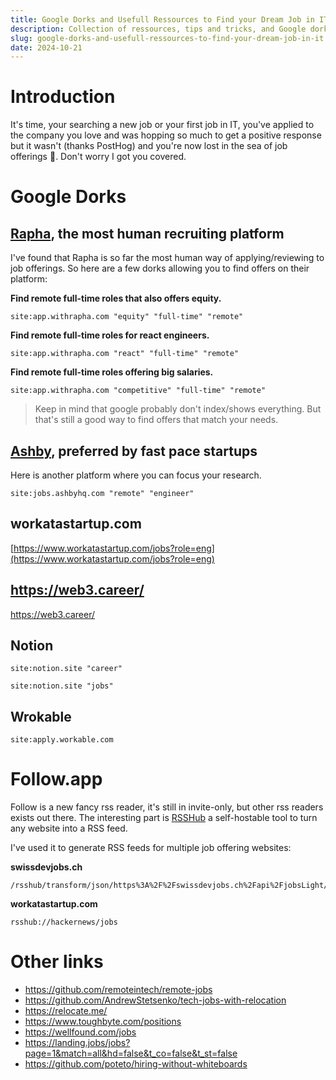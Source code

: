 ```yaml
---
title: Google Dorks and Usefull Ressources to Find your Dream Job in IT
description: Collection of ressources, tips and tricks, and Google dorks to find your dream job in it.
slug: google-dorks-and-usefull-ressources-to-find-your-dream-job-in-it
date: 2024-10-21
---
```


# Introduction

It's time, your searching a new job or your first job in IT, you've applied to the company you love and was hopping so much to get a positive response but it wasn't (thanks PostHog) and you're now lost in the sea of job offerings 🫠. Don't worry I got you covered.

# Google Dorks

## [Rapha](https://withrapha.com), the most human recruiting platform

I've found that Rapha is so far the most human way of applying/reviewing to job offerings.
So here are a few dorks allowing you to find offers on their platform:

**Find remote full-time roles that also offers equity.**
```
site:app.withrapha.com "equity" "full-time" "remote"
```

**Find remote full-time roles for react engineers.**
```
site:app.withrapha.com "react" "full-time" "remote"
```

**Find remote full-time roles offering big salaries.**
```
site:app.withrapha.com "competitive" "full-time" "remote"
```

> Keep in mind that google probably don't index/shows everything. But that's still a good way to find offers that match your needs.


## [Ashby](https://ashbyhq.com), preferred by fast pace startups

Here is another platform where you can focus your research.

```
site:jobs.ashbyhq.com "remote" "engineer"
```

## workatastartup.com

[https://www.workatastartup.com/jobs?role=eng](https://www.workatastartup.com/jobs?role=eng)

## https://web3.career/

https://web3.career/


## Notion

```
site:notion.site "career"
```

```
site:notion.site "jobs"
```

## Wrokable

```
site:apply.workable.com
```

# Follow.app

Follow is a new fancy rss reader, it's still in invite-only, but other rss readers exists out there. The interesting part is [RSSHub](https://docs.rsshub.app/) a self-hostable tool to turn any website into a RSS feed.

I've used it to generate RSS feeds for multiple job offering websites:

**swissdevjobs.ch**
```
/rsshub/transform/json/https%3A%2F%2Fswissdevjobs.ch%2Fapi%2FjobsLight/title=Swiss%20IT%20Jobs&itemTitle=name&itemLink=jobUrl&itemLinkPrefix=https%3A%2F%2Fswissdevjobs.ch%2Fjobs%2F&itemPubDate=activeFrom&itemDesc=language
```

**workatastartup.com**
```
rsshub://hackernews/jobs
```

# Other links

- https://github.com/remoteintech/remote-jobs
- https://github.com/AndrewStetsenko/tech-jobs-with-relocation
- https://relocate.me/
- https://www.toughbyte.com/positions
- https://wellfound.com/jobs
- https://landing.jobs/jobs?page=1&match=all&hd=false&t_co=false&t_st=false
- https://github.com/poteto/hiring-without-whiteboards

